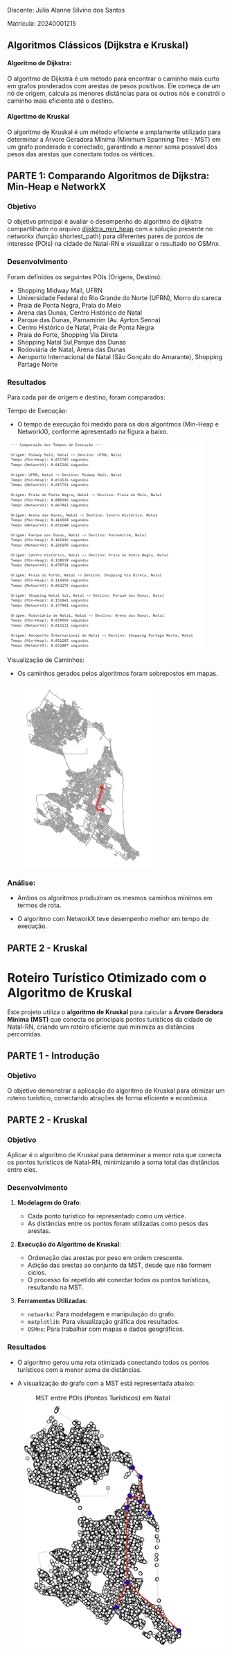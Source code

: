 Discente: Júlia Alanne Silvino dos Santos

Matrícula: 20240001215

## Algoritmos Clássicos (Dijkstra e Kruskal)

#### Algoritmo de Dijkstra:

O algoritmo de Dijkstra é um método para encontrar o caminho mais curto em grafos ponderados com arestas de pesos positivos. Ele começa de um nó de origem, calcula as menores distâncias para os outros nós e constrói o caminho mais eficiente até o destino.

#### Algoritmo de Kruskal

O algoritmo de Kruskal é um método eficiente e amplamente utilizado para determinar a Árvore Geradora Mínima (Minimum Spanning Tree - MST) em um grafo ponderado e conectado, garantindo a menor soma possível dos pesos das arestas que conectam todos os vértices.


## PARTE 1: Comparando Algoritmos de Dijkstra: Min-Heap e NetworkX 

### Objetivo
O objetivo principal é  avaliar o  desempenho  do algoritmo de dijkstra compartilhado no arquivo [dijsktra_min_heap](dijsktra_min_heap.ipynb) com a solução presente no networkx (função shortest_path)  para diferentes pares de pontos de interesse (POIs) na cidade de Natal-RN e visualizar o resultado no OSMnx.


### Desenvolvimento
Foram definidos os seguintes POIs (Origens, Destino):

  * Shopping Midway Mall, UFRN
  * Universidade Federal do Rio Grande do Norte (UFRN), Morro do careca
  * Praia de Ponta Negra, Praia do Meio
  * Arena das Dunas, Centro Histórico de Natal
  * Parque das Dunas,  Parnamirim (Av. Ayrton Senna)
  * Centro Histórico de Natal, Praia de Ponta Negra
  * Praia do Forte, Shopping Via Direta
  * Shopping Natal Sul,Parque das Dunas
  * Rodoviária de Natal, Arena das Dunas
  * Aeroporto Internacional de Natal (São Gonçalo do Amarante), Shopping Partage Norte
  
### Resultados

Para cada par de origem e destino, foram comparados:

Tempo de Execução:

* O tempo de execução foi medido para os dois algoritmos (Min-Heap e NetworkX), conforme apresentado na figura a baixo.

![](img/comparacao.png)


Visualização de Caminhos:

* Os caminhos gerados pelos algoritmos foram sobrepostos em mapas.

  
  ![](img/Grafo_Dijsktra.png)


### Análise:

* Ambos os algoritmos produziram os mesmos caminhos mínimos em termos de rota.

* O algoritmo com NetworkX teve desempenho melhor em tempo de execução.

## PARTE 2 - Kruskal

# Roteiro Turístico Otimizado com o Algoritmo de Kruskal

Este projeto utiliza o **algoritmo de Kruskal** para calcular a 
**Árvore Geradora Mínima (MST)** que conecta os principais pontos turísticos 
da cidade de Natal-RN, criando um roteiro eficiente que minimiza as distâncias percorridas.

## PARTE 1 - Introdução

### Objetivo
O objetivo demonstrar a aplicação do algoritmo de Kruskal  para otimizar um roteiro turístico, conectando atrações de forma eficiente 
e econômica.

## PARTE 2 - Kruskal

### Objetivo
Aplicar é o algoritmo de Kruskal para determinar a menor rota que conecta os pontos turísticos de Natal-RN, minimizando a soma total das distâncias entre eles.

### Desenvolvimento
1. **Modelagem do Grafo**:
   - Cada ponto turístico foi representado como um vértice.
   - As distâncias entre os pontos foram utilizadas como pesos das arestas.

2. **Execução do Algoritmo de Kruskal**:
   - Ordenação das arestas por peso em ordem crescente.
   - Adição das arestas ao conjunto da MST, desde que não formem ciclos.
   - O processo foi repetido até conectar todos os pontos turísticos, resultando na MST.

3. **Ferramentas Utilizadas**:
   - `networkx`: Para modelagem e manipulação do grafo.
   - `matplotlib`: Para visualização gráfica dos resultados.
   - `OSMnx`: Para trabalhar com mapas e dados geográficos.

### Resultados
- O algoritmo gerou uma rota otimizada conectando todos os pontos turísticos com a menor soma de distâncias.
- A visualização do grafo com a MST está representada abaixo:

  ![](img/kruskal.png)

